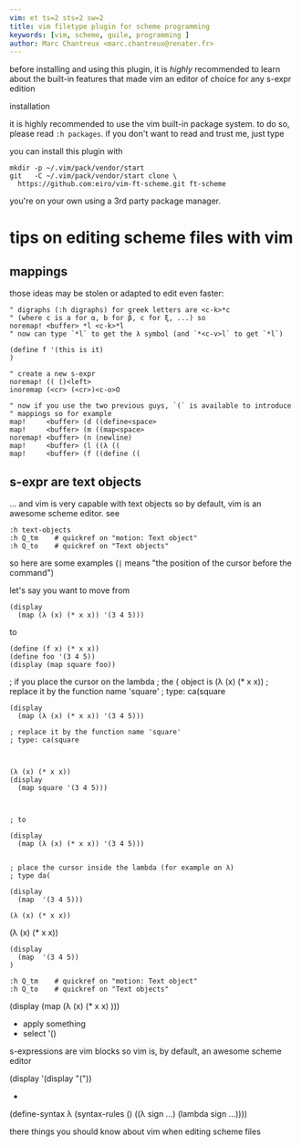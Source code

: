 ```yaml
---
vim: et ts=2 sts=2 sw=2
title: vim filetype plugin for scheme programming
keywords: [vim, scheme, guile, programming ]
author: Marc Chantreux <marc.chantreux@renater.fr>
---
```


before installing and using this plugin, it is *highly* recommended
to learn about the built-in features that made vim an editor of choice
for any s-expr edition


installation

it is highly recommended to use the vim built-in package system.
to do so, please read `:h packages`.
if you don't want to read and trust me, just type

you can install this plugin with

    mkdir -p ~/.vim/pack/vendor/start
    git   -C ~/.vim/pack/vendor/start clone \
      https://github.com:eiro/vim-ft-scheme.git ft-scheme

you're on your own using a 3rd party package manager.

# tips on editing scheme files with vim

## mappings

those ideas may be stolen or adapted to edit even faster:

    " digraphs (:h digraphs) for greek letters are <c-k>*c
    " (where c is a for α, b for β, c for ξ, ...) so
    noremap! <buffer> *l <c-k>*l
    " now can type `*l` to get the λ symbol (and `*<c-v>l` to get `*l`)

    (define f '(this is it)
    )

    " create a new s-expr
    noremap! (( ()<left>
    inoremap (<cr> (<cr>)<c-o>O

    " now if you use the two previous guys, `(` is available to introduce
    " mappings so for example
    map!     <buffer> (d ((define<space>
    map!     <buffer> (m ((map<space>
    noremap! <buffer> (n (newline)
    map!     <buffer> (l ((λ ((
    map!     <buffer> (f ((define ((

## s-expr are text objects

... and vim is very capable with text objects so by default, vim is an
awesome scheme editor. see

    :h text-objects
    :h Q_tm    # quickref on "motion: Text object"
    :h Q_to    # quickref on "Text objects"

so here are some examples
(`|` means "the position of the cursor before the command")



let's say you want to move from

    (display
      (map (λ (x) (* x x)) '(3 4 5)))

to

    (define (f x) (* x x))
    (define foo '(3 4 5))
    (display (map square foo))

  ; if you place the cursor on the lambda
  ; the ( object is (λ (x) (* x x))
  ; replace it by the function name 'square'
  ; type: ca(square

    (display
      (map (λ (x) (* x x)) '(3 4 5)))

    ; replace it by the function name 'square'
    ; type: ca(square



    (λ (x) (* x x))
    (display
      (map square '(3 4 5)))



    ; to

    (display
      (map (λ (x) (* x x)) '(3 4 5)))


    ; place the cursor inside the lambda (for example on λ)
    ; type da(

    (display
      (map  '(3 4 5)))

    (λ (x) (* x x))

(λ (x) (* x x))

    (display
      (map  '(3 4 5))
    )

    :h Q_tm    # quickref on "motion: Text object"
    :h Q_to    # quickref on "Text objects"

  (display
    (map (λ (x) (* x x) )))



* apply something 
* select '()


s-expressions are vim blocks so vim is, by default, an
awesome scheme editor

  (display
    '(display "("))

*

  (define-syntax λ
    (syntax-rules ()
      ((λ sign ...)
       (lambda sign ...))))

there things you should know about vim when editing scheme files
